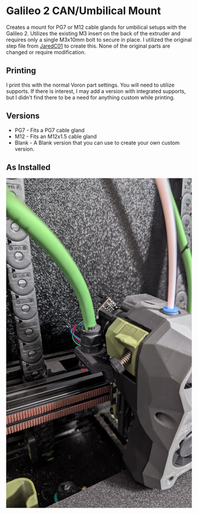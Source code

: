 # Galileo 2 CAN/Umbilical Mount

Creates a mount for PG7 or M12 cable glands for umbilical setups with the Galileo 2.  Utilizes the existing M3 insert on the back of the extruder and requires only a single M3x10mm bolt to secure in place.
I utilized the original step file from [JaredC01](https://github.com/JaredC01/Galileo2) to create this.  None of the original parts are changed or require modification.

## Printing

I print this with the normal Voron part settings.  You will need to utilize supports.  If there is interest, I may add a version with integrated supports, but I didn't find there to be a need for anything custom while printing.

## Versions

- PG7 - Fits a PG7 cable gland
- M12 - Fits an M12x1.5 cable gland
- Blank - A Blank version that you can use to create your own custom version.

## As Installed

![Installed](/Images/M12%20with%20Igus%20Cable.jpg?raw=true)
